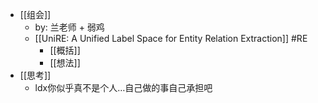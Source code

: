 - [[组会]]
	- by: 兰老师 + 弱鸡
	- [[UniRE: A Unified Label Space for Entity Relation Extraction]] #RE
		- [[概括]]
		- [[想法]]
- [[思考]]
	- ldx你似乎真不是个人…自己做的事自己承担吧